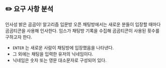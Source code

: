 ## ✏️ 요구 사항 분석

인사성 밝은 곰곰이!
알고리즘 입문방 오픈 채팅방에서는 새로운 분들이 입장할 때마다 곰곰티콘을 사용해 인사한다. 임스가 채팅방 기록을 수집해 곰곰티콘이 사용된 횟수를 구하고자 한다.

- `ENTER` 는 새로운 사람이 채팅방에 입장했음을 나타낸다.
- 그 외에는 채팅을 입력한 유저의 닉네임이다.
- 닉네임은 숫자 또는 영문 대소문자로 구성되어 있다.

